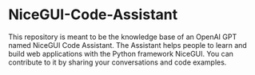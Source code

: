 # NiceGUI-Code-Assistant
This repository is meant to be the knowledge base of an OpenAI GPT named NiceGUI Code Assistant. The Assistant helps people to learn and build web applications with the Python framework NiceGUI. You can contribute to it by sharing your conversations and code examples.

